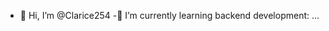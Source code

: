 - 👋 Hi, I’m @Clarice254
-🌱 I’m currently learning backend development: ...

<!---
Clarice254/Clarice254 is a ✨ special ✨ repository because its `README.md` (this file) appears on your GitHub profile.
You can click the Preview link to take a look at your changes.
--->
